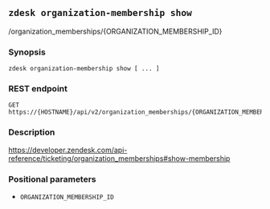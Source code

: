 ## `zdesk organization-membership show`

/organization_memberships/{ORGANIZATION_MEMBERSHIP_ID}

### Synopsis

    zdesk organization-membership show [ ... ]

### REST endpoint

    GET https://{HOSTNAME}/api/v2/organization_memberships/{ORGANIZATION_MEMBERSHIP_ID}

### Description

https://developer.zendesk.com/api-reference/ticketing/organization_memberships#show-membership

### Positional parameters

* `ORGANIZATION_MEMBERSHIP_ID`

